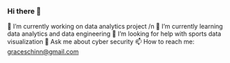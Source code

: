 ### Hi there 👋
 🔭 I’m currently working on data analytics project /n
 🌱 I’m currently learning data analytics and data engineering 
 🤔 I’m looking for help with sports data visualization
 💬 Ask me about cyber security 
 📫 How to reach me: graceschinn@gmail.com

<!--
**gchin97/gchin97** is a ✨ _special_ ✨ repository because its `README.md` (this file) appears on your GitHub profile.

Here are some ideas to get you started:

- 🔭 I’m currently working on ...
- 🌱 I’m currently learning ...
- 👯 I’m looking to collaborate on ...
- 🤔 I’m looking for help with ...
- 💬 Ask me about ...
- 📫 How to reach me: ...
- 😄 Pronouns: ...
- ⚡ Fun fact: ...
-->
